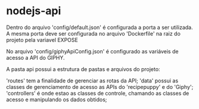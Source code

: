 # nodejs-api

Dentro do arquivo 'config/default.json' é configurada a porta a ser utilizada.
A mesma porta deve ser configurada no arquivo 'Dockerfile' na raiz do projeto pela variavel EXPOSE

No arquivo 'config/giphyApiConfig.json' é configurado as variáveis de acesso a API do GIPHY.

A pasta api possui a estrutura de pastas e arquivos do projeto:

'routes' tem a finalidade de gerenciar as rotas da API;
'data' possui as classes de gerenciamento de acesso as APIs do 'recipepuppy' e do 'Giphy';
'controllers' é onde estao as classes de controle, chamando as classes de acesso e manipulando os dados obtidos;


